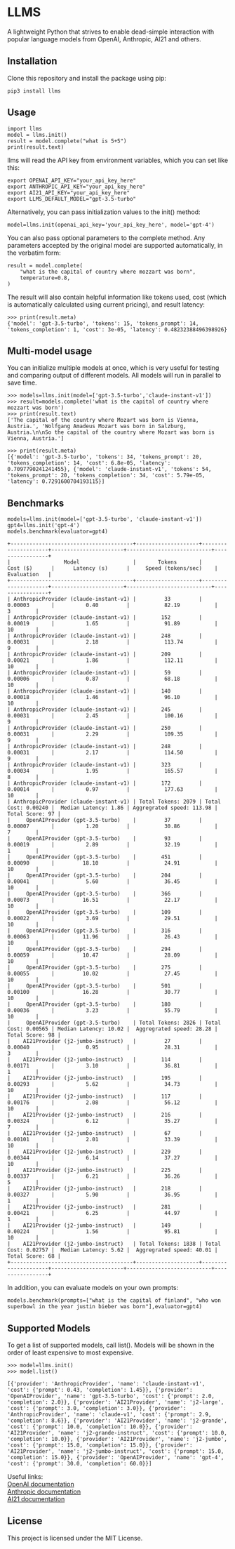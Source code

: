 # LLMS

A lightweight Python that strives to enable dead-simple interaction with popular language models from OpenAI, Anthropic, AI21 and others.

## Installation

Clone this repository and install the package using pip:

```
pip3 install llms
```


## Usage


```
import llms
model = llms.init()
result = model.complete("what is 5+5")
print(result.text)  

```

llms will read the API key from environment variables, which you can set like this:

```
export OPENAI_API_KEY="your_api_key_here"
export ANTHROPIC_API_KEY="your_api_key_here"
export AI21_API_KEY="your_api_key_here"
export LLMS_DEFAULT_MODEL="gpt-3.5-turbo"
```


Alternatively, you can pass initialization values to the init() method:

```
model=llms.init(openai_api_key='your_api_key_here', model='gpt-4')
```


You can also pass optional parameters to the complete method. Any parameters accepted by the original model are supported automatically, in the verbatim form:

```
result = model.complete(
    "what is the capital of country where mozzart was born",
    temperature=0.8,
)
```


The result will also contain helpful information like tokens used, cost (which is automatically calculated using current pricing), and result latency:
```
>>> print(result.meta)
{'model': 'gpt-3.5-turbo', 'tokens': 15, 'tokens_prompt': 14, 'tokens_completion': 1, 'cost': 3e-05, 'latency': 0.48232388496398926}
```








## Multi-model usage

You can initialize multiple models at once, which is very useful for testing and comparing output of different models. All models will run in parallel to save time. 

```
>>> models=llms.init(model=['gpt-3.5-turbo','claude-instant-v1'])
>>> result=models.complete('what is the capital of country where mozzart was born')
>>> print(result.text)
['The capital of the country where Mozart was born is Vienna, Austria.', 'Wolfgang Amadeus Mozart was born in Salzburg, Austria.\n\nSo the capital of the country where Mozart was born is Vienna, Austria.']

>>> print(result.meta)
[{'model': 'gpt-3.5-turbo', 'tokens': 34, 'tokens_prompt': 20, 'tokens_completion': 14, 'cost': 6.8e-05, 'latency': 0.7097790241241455}, {'model': 'claude-instant-v1', 'tokens': 54, 'tokens_prompt': 20, 'tokens_completion': 34, 'cost': 5.79e-05, 'latency': 0.7291600704193115}]
```

## Benchmarks

```
models=llms.init(model=['gpt-3.5-turbo', 'claude-instant-v1'])
gpt4=llms.init('gpt-4')
models.benchmark(evaluator=gpt4)
```

```
+---------------------------------------+--------------------+---------------------+-----------------------+---------------------------+-----------------+
|                 Model                 |       Tokens       |       Cost ($)      |      Latency (s)      |     Speed (tokens/sec)    |    Evaluation   |
+---------------------------------------+--------------------+---------------------+-----------------------+---------------------------+-----------------+
| AnthropicProvider (claude-instant-v1) |         33         |       0.00003       |          0.40         |           82.19           |        3        |
| AnthropicProvider (claude-instant-v1) |        152         |       0.00019       |          1.65         |           91.89           |        10       |
| AnthropicProvider (claude-instant-v1) |        248         |       0.00031       |          2.18         |           113.74          |        9        |
| AnthropicProvider (claude-instant-v1) |        209         |       0.00021       |          1.86         |           112.11          |        10       |
| AnthropicProvider (claude-instant-v1) |         59         |       0.00006       |          0.87         |           68.18           |        10       |
| AnthropicProvider (claude-instant-v1) |        140         |       0.00018       |          1.46         |           96.10           |        10       |
| AnthropicProvider (claude-instant-v1) |        245         |       0.00031       |          2.45         |           100.16          |        9        |
| AnthropicProvider (claude-instant-v1) |        250         |       0.00031       |          2.29         |           109.35          |        9        |
| AnthropicProvider (claude-instant-v1) |        248         |       0.00031       |          2.17         |           114.50          |        9        |
| AnthropicProvider (claude-instant-v1) |        323         |       0.00034       |          1.95         |           165.57          |        8        |
| AnthropicProvider (claude-instant-v1) |        172         |       0.00014       |          0.97         |           177.63          |        10       |
| AnthropicProvider (claude-instant-v1) | Total Tokens: 2079 | Total Cost: 0.00240 |  Median Latency: 1.86 | Aggregrated speed: 113.98 | Total Score: 97 |
|     OpenAIProvider (gpt-3.5-turbo)    |         37         |       0.00007       |          1.20         |           30.86           |        7        |
|     OpenAIProvider (gpt-3.5-turbo)    |         93         |       0.00019       |          2.89         |           32.19           |        1        |
|     OpenAIProvider (gpt-3.5-turbo)    |        451         |       0.00090       |         18.10         |           24.91           |        10       |
|     OpenAIProvider (gpt-3.5-turbo)    |        204         |       0.00041       |          5.60         |           36.45           |        10       |
|     OpenAIProvider (gpt-3.5-turbo)    |        366         |       0.00073       |         16.51         |           22.17           |        10       |
|     OpenAIProvider (gpt-3.5-turbo)    |        109         |       0.00022       |          3.69         |           29.51           |        10       |
|     OpenAIProvider (gpt-3.5-turbo)    |        316         |       0.00063       |         11.96         |           26.43           |        10       |
|     OpenAIProvider (gpt-3.5-turbo)    |        294         |       0.00059       |         10.47         |           28.09           |        10       |
|     OpenAIProvider (gpt-3.5-turbo)    |        275         |       0.00055       |         10.02         |           27.45           |        10       |
|     OpenAIProvider (gpt-3.5-turbo)    |        501         |       0.00100       |         16.28         |           30.77           |        10       |
|     OpenAIProvider (gpt-3.5-turbo)    |        180         |       0.00036       |          3.23         |           55.79           |        10       |
|     OpenAIProvider (gpt-3.5-turbo)    | Total Tokens: 2826 | Total Cost: 0.00565 | Median Latency: 10.02 |  Aggregrated speed: 28.28 | Total Score: 98 |
|    AI21Provider (j2-jumbo-instruct)   |         27         |       0.00040       |          0.95         |           28.31           |        3        |
|    AI21Provider (j2-jumbo-instruct)   |        114         |       0.00171       |          3.10         |           36.81           |        1        |
|    AI21Provider (j2-jumbo-instruct)   |        195         |       0.00293       |          5.62         |           34.73           |        10       |
|    AI21Provider (j2-jumbo-instruct)   |        117         |       0.00176       |          2.08         |           56.12           |        10       |
|    AI21Provider (j2-jumbo-instruct)   |        216         |       0.00324       |          6.12         |           35.27           |        7        |
|    AI21Provider (j2-jumbo-instruct)   |         67         |       0.00101       |          2.01         |           33.39           |        10       |
|    AI21Provider (j2-jumbo-instruct)   |        229         |       0.00344       |          6.14         |           37.27           |        10       |
|    AI21Provider (j2-jumbo-instruct)   |        225         |       0.00337       |          6.21         |           36.26           |        5        |
|    AI21Provider (j2-jumbo-instruct)   |        218         |       0.00327       |          5.90         |           36.95           |        1        |
|    AI21Provider (j2-jumbo-instruct)   |        281         |       0.00421       |          6.25         |           44.97           |        1        |
|    AI21Provider (j2-jumbo-instruct)   |        149         |       0.00224       |          1.56         |           95.81           |        10       |
|    AI21Provider (j2-jumbo-instruct)   | Total Tokens: 1838 | Total Cost: 0.02757 |  Median Latency: 5.62 |  Aggregrated speed: 40.01 | Total Score: 68 |
+---------------------------------------+--------------------+---------------------+-----------------------+---------------------------+-----------------+
```

In addition, you can evaluate models on your own prompts:
```
models.benchmark(prompts=["what is the capital of finland", "who won superbowl in the year justin bieber was born"],evaluator=gpt4)
```

## Supported Models

To get a list of supported models, call list(). Models will be shown in the order of least expensive to most expensive.

```
>>> model=llms.init()
>>> model.list()

[{'provider': 'AnthropicProvider', 'name': 'claude-instant-v1', 'cost': {'prompt': 0.43, 'completion': 1.45}}, {'provider': 'OpenAIProvider', 'name': 'gpt-3.5-turbo', 'cost': {'prompt': 2.0, 'completion': 2.0}}, {'provider': 'AI21Provider', 'name': 'j2-large', 'cost': {'prompt': 3.0, 'completion': 3.0}}, {'provider': 'AnthropicProvider', 'name': 'claude-v1', 'cost': {'prompt': 2.9, 'completion': 8.6}}, {'provider': 'AI21Provider', 'name': 'j2-grande', 'cost': {'prompt': 10.0, 'completion': 10.0}}, {'provider': 'AI21Provider', 'name': 'j2-grande-instruct', 'cost': {'prompt': 10.0, 'completion': 10.0}}, {'provider': 'AI21Provider', 'name': 'j2-jumbo', 'cost': {'prompt': 15.0, 'completion': 15.0}}, {'provider': 'AI21Provider', 'name': 'j2-jumbo-instruct', 'cost': {'prompt': 15.0, 'completion': 15.0}}, {'provider': 'OpenAIProvider', 'name': 'gpt-4', 'cost': {'prompt': 30.0, 'completion': 60.0}}]
```

Useful links:\
[OpenAI documentation](https://platform.openai.com/docs/api-reference/completions)\
[Anthropic documentation](https://console.anthropic.com/docs/api/reference#-v1-complete)\
[AI21 documentation](https://docs.ai21.com/reference/j2-instruct-ref)


## License

This project is licensed under the MIT License.

